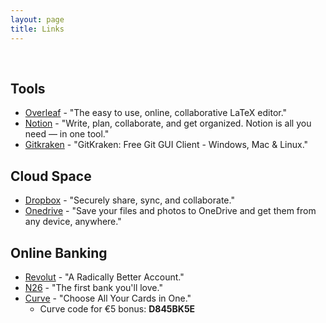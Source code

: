 ```yaml
---
layout: page
title: Links
---
```


&nbsp;

## Tools

* [Overleaf](https://www.overleaf.com?r=da435ecc&rm=d&rs=b) - "The easy to use, online, collaborative LaTeX editor."
* [Notion](https://www.notion.so/?r=541370b8131f41ed91fe854cad497ee0) - "Write, plan, collaborate, and get organized. Notion is all you need — in one tool."
* [Gitkraken](https://www.gitkraken.com/invite/cvVpwn5X) - "GitKraken: Free Git GUI Client - Windows, Mac & Linux."

## Cloud Space

* [Dropbox](https://db.tt/bBFwOqOR) - "Securely share, sync, and collaborate."
* [Onedrive](https://onedrive.live.com?invref=0f9c6e4e90bf447b&invscr=90) - "Save your files and photos to OneDrive and get them from any device, anywhere."

## Online Banking

* [Revolut](https://revolut.com/referral/scark40l!G10D21) - "A Radically Better Account."
* [N26](https://n26.com/r/oscaro7893) - "The first bank you'll love."
* [Curve](https://curve.page.link/X7SPV) - "Choose All Your Cards in One." 
    * Curve code for €5 bonus: **D845BK5E**
